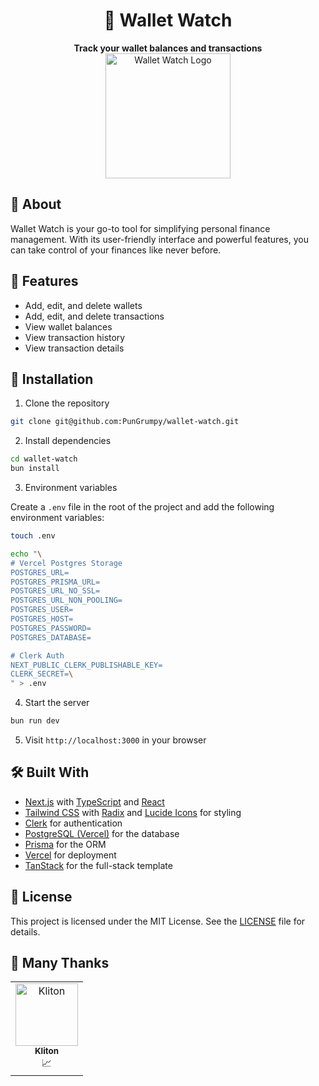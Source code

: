<div align="center">
    <h1>🐖 Wallet Watch</h1>
    <strong>Track your wallet balances and transactions</strong>
    <div>
        <img src="https://cdn.icon-icons.com/icons2/1875/PNG/512/piggybank_120392.png" alt="Wallet Watch Logo" width="200px" height="200px">
    </div>
</div>

## 🤔 About

Wallet Watch is your go-to tool for simplifying personal finance management. With its user-friendly interface and powerful features, you can take control of your finances like never before.

## 📝 Features

- Add, edit, and delete wallets
- Add, edit, and delete transactions
- View wallet balances
- View transaction history
- View transaction details

## 🚀 Installation

1. Clone the repository

```bash
git clone git@github.com:PunGrumpy/wallet-watch.git
```

2. Install dependencies

```bash
cd wallet-watch
bun install
```

3. Environment variables

Create a `.env` file in the root of the project and add the following environment variables:

```bash
touch .env

echo "\
# Vercel Postgres Storage
POSTGRES_URL=
POSTGRES_PRISMA_URL=
POSTGRES_URL_NO_SSL=
POSTGRES_URL_NON_POOLING=
POSTGRES_USER=
POSTGRES_HOST=
POSTGRES_PASSWORD=
POSTGRES_DATABASE=

# Clerk Auth
NEXT_PUBLIC_CLERK_PUBLISHABLE_KEY=
CLERK_SECRET=\
" > .env
```

4. Start the server

```bash
bun run dev
```

5. Visit `http://localhost:3000` in your browser

## 🛠️ Built With

- [Next.js](https://nextjs.org/) with [TypeScript](https://www.typescriptlang.org/) and [React](https://reactjs.org/)
- [Tailwind CSS](https://tailwindcss.com/) with [Radix](https://www.radix-ui.com/) and [Lucide Icons](https://lucide.dev/) for styling
- [Clerk](https://clerk.dev/) for authentication
- [PostgreSQL (Vercel)](https://vercel.com/docs/storage/vercel-postgres) for the database
- [Prisma](https://www.prisma.io/) for the ORM
- [Vercel](https://vercel.com/) for deployment
- [TanStack](https://tanstack.com/) for the full-stack template

## 📝 License

This project is licensed under the MIT License. See the [LICENSE](LICENSE) file for details.

## 🙏 Many Thanks

<table>
  <tr>
    <td align="center">
      <a href="https://github.com/Kliton">
        <img src="https://avatars.githubusercontent.com/u/10452377?v=4" width="100px;" alt="Kliton"/>
        <br />
        <sub><b>Kliton</b></sub>
        <br />
        <a href="https://github.com/Kliton/budget_tracker" title="Budget Tracker" style="text-decoration: none;">📈</a>
      </a>
    </td>
  </tr>
</table>
